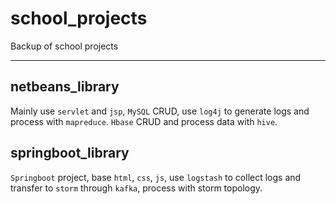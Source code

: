 # school_projects
Backup of school projects

-----

## netbeans_library

Mainly use `servlet` and `jsp`, `MySQL` CRUD, use `log4j` to generate logs and process with `mapreduce`. `Hbase` CRUD and process data with `hive`.

## springboot_library

`Springboot` project, base `html`, `css`, `js`, use `logstash` to collect logs and transfer to `storm` through `kafka`, process with storm topology.

